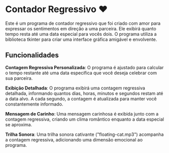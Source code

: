 # Contador Regressivo ❤️
Este é um programa de contador regressivo que foi criado com amor para expressar os sentimentos em direção a uma parceira. Ele exibirá quanto tempo resta até uma data especial para vocês dois. O programa utiliza a biblioteca tkinter para criar uma interface gráfica amigável e envolvente.

## Funcionalidades
**Contagem Regressiva Personalizada**: O programa é ajustado para calcular o tempo restante até uma data específica que você deseja celebrar com sua parceira.

**Exibição Detalhada**: O programa exibirá uma contagem regressiva detalhada, informando quantos dias, horas, minutos e segundos restam até a data alvo. A cada segundo, a contagem é atualizada para manter você constantemente informado.

**Mensagem de Carinho**: Uma mensagem carinhosa é exibida junto com a contagem regressiva, criando um clima romântico enquanto a data especial se aproxima.

**Trilha Sonora**: Uma trilha sonora cativante ("floating-cat.mp3") acompanha a contagem regressiva, adicionando uma dimensão emocional ao programa.